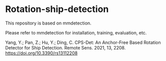 # Rotation-ship-detection
This repository is based on mmdetection.

Please refer to mmdetection for installation, training, evaluation, etc.

Yang, Y.; Pan, Z.; Hu, Y.; Ding, C. CPS-Det: An Anchor-Free Based Rotation Detector for Ship Detection. Remote Sens. 2021, 13, 2208. https://doi.org/10.3390/rs13112208
